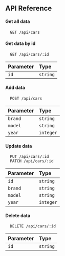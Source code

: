 
## API Reference

#### Get all data

```
  GET /api/cars
```

#### Get data by id

```
  GET /api/cars/:id
```

| Parameter | Type     |
| :-------- | :------- |
| `id`      | `string` |


#### Add data

```
  POST /api/cars
```

| Parameter | Type     |
| :-------- | :------- |
| `brand`      | `string` |
| `model`      | `string` |
| `year`      | `integer` |

#### Update data

```
  PUT /api/cars/:id
  PATCH /api/cars/:id
```

| Parameter | Type     |
| :-------- | :------- |
| `id`      | `string` |
| `brand`      | `string` |
| `model`      | `string` |
| `year`      | `integer` |

#### Delete data

```
  DELETE /api/cars/:id
```

| Parameter | Type     |
| :-------- | :------- |
| `id`      | `string` |


